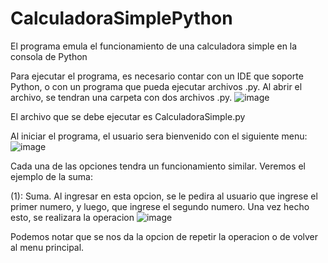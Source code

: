 # CalculadoraSimplePython
El programa emula el funcionamiento de una calculadora simple en la consola de Python

Para ejecutar el programa, es necesario contar con un IDE que soporte Python, o con un programa que pueda ejecutar archivos .py.
Al abrir el archivo, se tendran una carpeta con dos archivos .py. 
![image](https://user-images.githubusercontent.com/107152796/172951957-87aeb18d-1668-4a30-92c3-9a882f57aa73.png)

El archivo que se debe ejecutar es CalculadoraSimple.py

Al iniciar el programa, el usuario sera bienvenido con el siguiente menu:
![image](https://user-images.githubusercontent.com/107152796/172951170-d9953614-2e59-433c-badc-2c0c8b1d9367.png)

Cada una de las opciones tendra un funcionamiento similar. Veremos el ejemplo de la suma:

(1): Suma.
Al ingresar en esta opcion, se le pedira al usuario que ingrese el primer numero, y luego, que ingrese el segundo numero. Una vez hecho esto, se realizara la operacion
![image](https://user-images.githubusercontent.com/107152796/172951393-eb602eec-8a99-4fb1-af50-d905f97b08f0.png)

Podemos notar que se nos da la opcion de repetir la operacion o de volver al menu principal.



